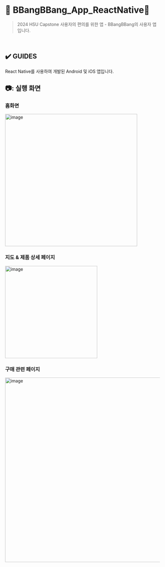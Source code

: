 🍞 BBangBBang_App_ReactNative🥐
=============
> 2024 HSU Capstone 사용자의 편의를 위한 앱 - BBangBBang의 사용자 앱입니다.

<br>

## ✔️ GUIDES

React Native를 사용하여 개발된 Android 및 iOS 앱입니다.

## 📷: 실행 화면

### 홈화면
<img width="430" alt="image" src="https://github.com/BBangBBang-Project/BBangBBang_App/assets/121925620/835b2a98-762f-45ef-a313-f816997ca9fd">

### 지도 & 제품 상세 페이지
<img width="300" alt="image" src="https://github.com/BBangBBang-Project/BBangBBang_App/assets/121925620/83bb68bc-a20b-48d0-abe2-a72e348eb331">

### 구매 관련 페이지
<img width="600" alt="image" src="https://github.com/BBangBBang-Project/BBangBBang_App/assets/121925620/649b3cf4-80b7-4e37-a1c0-f08aecf04044">

